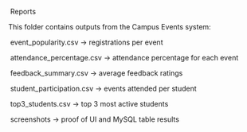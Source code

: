 &nbsp;Reports



This folder contains outputs from the Campus Events system:

&nbsp;event\_popularity.csv → registrations per event

&nbsp;attendance\_percentage.csv → attendance percentage for each event

&nbsp;feedback\_summary.csv → average feedback ratings

&nbsp;student\_participation.csv → events attended per student

&nbsp;top3\_students.csv → top 3 most active students

&nbsp;screenshots → proof of UI and MySQL table results

